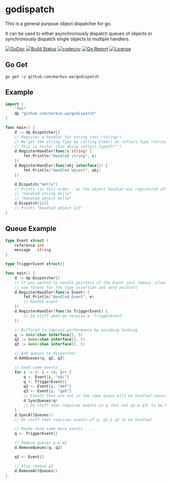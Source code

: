 # godispatch
This is a general purpose object dispatcher for go.

It can be used to either asynchronously dispatch queues of objects or synchronously dispatch single objects to multiple handlers.

[![GoDoc](https://godoc.org/github.com/markus-wa/godispatch?status.svg)](https://godoc.org/github.com/markus-wa/godispatch)
[![Build Status](https://travis-ci.org/markus-wa/godispatch.svg?branch=master)](https://travis-ci.org/markus-wa/godispatch)
[![codecov](https://codecov.io/gh/markus-wa/godispatch/branch/master/graph/badge.svg)](https://codecov.io/gh/markus-wa/godispatch)
[![Go Report](https://goreportcard.com/badge/github.com/markus-wa/godispatch)](https://goreportcard.com/report/github.com/markus-wa/godispatch)
[![License](https://img.shields.io/badge/license-MIT-blue.svg?style=flat)](LICENSE.md)

## Go Get

	go get -u github.com/markus-wa/godispatch

## Example
```go
import (
	"fmt"
	dp "github.com/markus-wa/godispatch"
)

func main() {
	d := dp.Dispatcher{}
	// Register a handler for string (not *string!)
	// We get the string Type by calling Elem() on reflect.Type *string)
	// This is faster than doing reflect.TypeOf("")
	d.RegisterHandler(func(s string) {
		fmt.Println("Handled string", s)
	})
	d.RegisterHandler(func(obj interface{}) {
		fmt.Println("Handled object", obj)
	})

	d.Dispatch("Hello")
	// Prints (in this order - as the object handler was registered after the string handler)
	// "Handled string Hello"
	// "Handled object Hello"
	d.Dispatch(123)
	// Prints "Handled object 123"
}
```

## Queue Example
```go
type Event struct {
	reference int
	message   string
}

type TriggerEvent struct{}

func main() {
	d := dp.Dispatcher{}
	// If you wanted to handle pointers of the Event just remove .Elem(),
	// use *Event for the type assertion and send pointers
	d.RegisterHandler(func(e Event) {
		fmt.Println("Handled Event", e)
		// Handle event
	})
	d.RegisterHandler(func(te TriggerEvent) {
		// Do stuff when we receive a 'TriggerEvent'
	})

	// Buffered to improve performance by avoiding locking
	q := make(chan interface{}, 5)
	q2 := make(chan interface{}, 5)
	q3 := make(chan interface{}, 5)

	// Add queues to dispatcher
	d.AddQueues(q, q2, q3)

	// Send some events
	for i := 0; i < 10; i++ {
		q <- Event{i, "abc"}
		q <- TriggerEvent{}
		q2 <- Event{i, "def"}
		q3 <- Event{i, "geh"}
		// Events that are not in the same queue will be handled concurrently
		d.SyncQueues(q)
		// Do stuff that requires events in q (but not q2 & q3) to be handled
	}
	d.SyncAllQueues()
	// Do stuff that requires events of q, q2 & q3 to be handled

	// Maybe send some more events . . .
	q <- TriggerEvent{}

	// Remove queues q & q2
	d.RemoveQueues(q, q2)

	q3 <- Event{}

	// Also remove q3
	d.RemoveAllQueues()
}
```
